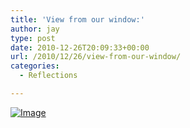 ```yaml
---
title: 'View from our window:'
author: jay
type: post
date: 2010-12-26T20:09:33+00:00
url: /2010/12/26/view-from-our-window/
categories:
  - Reflections

---
```

[![Image][1]][2]

 [1]: http://sysadminrambles.files.wordpress.com/2010/12/image-scaled10002.jpg?w=224
 [2]: http://sysadminrambles.files.wordpress.com/2010/12/image-scaled10002.jpg